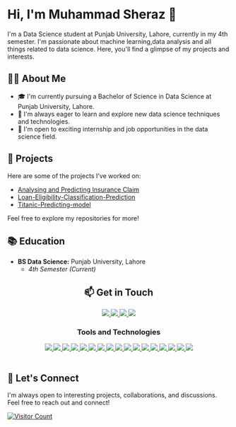 # Hi, I'm Muhammad Sheraz 👋

I'm a Data Science student at Punjab University, Lahore, currently in my 4th semester. I'm passionate about machine learning,data analysis and all things related to data science. Here, you'll find a glimpse of my projects and interests.

## 👨‍💻 About Me

- 🎓 I'm currently pursuing a Bachelor of Science in Data Science at Punjab University, Lahore.
- 🌱 I'm always eager to learn and explore new data science techniques and technologies.
- 💼 I'm open to exciting internship and job opportunities in the data science field.

## 🌱 Projects

Here are some of the projects I've worked on:

- [Analysing and Predicting Insurance Claim](https://github.com/MuhammadSheraza002/Predicting-Insurance-Claim.git)
- [Loan-Eligibility-Classification-Prediction](https://github.com/MuhammadSheraza002/Loan-Eligibility-Classification-Prediction.git)
- [Titanic-Predicting-model](https://github.com/MuhammadSheraza002/Titanic-Predicting-model.git)

Feel free to explore my repositories for more!

## 📚 Education

- **BS Data Science:** Punjab University, Lahore
  - _4th Semester (Current)_
  
<div align="center">
  <h2 align="center">📫 Get in Touch</h2>
  
  <!-- LinkedIn Badge -->
  <a href="https://www.linkedin.com/in/muhammad-sheraz-5b3887242?utm_source=share&utm_campaign=share_via&utm_content=profile&utm_medium=android_app">
    <img src="https://img.shields.io/badge/LinkedIn-Muhammad%20Sheraz-0077B5?style=for-the-badge&logo=linkedin&logoColor=white" />
  </a>
  
  <!-- Email Badge -->
  <a href="mailto:sheraz601050@gmail.com">
    <img src="https://img.shields.io/badge/Email-sheraz601050%40gmail.com-D14836?style=for-the-badge&logo=gmail&logoColor=white" />
  </a>
  
  <!-- Kaggle Badge -->
   <a href="https://www.kaggle.com/muhammadsheraza002">
    <img src="https://img.shields.io/badge/Kaggle-Muhammad%20Sheraz-20BEFF?style=for-the-badge&logo=kaggle&logoColor=white" />
  </a>

  <!-- LeetCode Badge -->
  <a href="https://leetcode.com/MuhammadSheraz/">
    <img src="https://img.shields.io/badge/LeetCode-Muhammad%20Sheraz-FFA116?style=for-the-badge&logo=leetcode&logoColor=black" />
  </a>
</div>

<div align="center">
  <h3 align="center">Tools and Technologies</h3>
  <a href="#">
      <img src="https://img.shields.io/badge/python-3670A0?style=for-the-badge&logo=python&logoColor=ffdd54" />
  </a>
  <a href="#">
      <img src="https://img.shields.io/badge/sqlite-%2307405e.svg?style=for-the-badge&logo=sqlite&logoColor=white" />
  </a>
  <a href="#">
      <img src="https://img.shields.io/badge/html5-%23E34F26.svg?style=for-the-badge&logo=html5&logoColor=white" />
  </a>
  <a href="#">
      <img src="https://img.shields.io/badge/css3-%231572B6.svg?style=for-the-badge&logo=css3&logoColor=white" />
  </a>
  <a href="#">
      <img src="https://img.shields.io/badge/git-%23F05033.svg?style=for-the-badge&logo=git&logoColor=white" />
  </a>
  <a href="#">
      <img src="https://img.shields.io/badge/Visual%20Studio%20Code-0078d7.svg?style=for-the-badge&logo=visual-studio-code&logoColor=white" />
  </a>
  <a href="#">
      <img src="https://img.shields.io/badge/Jupyter%20Notebook-%23F37626.svg?style=for-the-badge&logo=jupyter&logoColor=white" />
  </a>
  <a href="#">
      <img src="https://img.shields.io/badge/PyCharm-000000.svg?style=for-the-badge&logo=pycharm&logoColor=white" />
  </a>
  <a href="#">
      <img src="https://img.shields.io/badge/MySQL-%2300758F.svg?style=for-the-badge&logo=mysql&logoColor=white" />
  </a>
  <a href="#">
      <img src="https://img.shields.io/badge/MySQL%20Workbench-4479A1.svg?style=for-the-badge&logo=mysql&logoColor=white" />
  </a>
  <a href="#">
      <img src="https://img.shields.io/badge/Seaborn-%230747B6.svg?style=for-the-badge&logo=seaborn&logoColor=white" />
  </a>
  <a href="#">
      <img src="https://img.shields.io/badge/Matplotlib-%23F37626.svg?style=for-the-badge&logo=matplotlib&logoColor=white" />
  </a>
  <a href="#">
      <img src="https://img.shields.io/badge/NumPy-%23013243.svg?style=for-the-badge&logo=numpy&logoColor=white" />
  </a>
  <a href="#">
      <img src="https://img.shields.io/badge/Pandas-%23150458.svg?style=for-the-badge&logo=pandas&logoColor=white" />
  </a>
  <a href="#">
      <img src="https://img.shields.io/badge/Scikit%20learn-%23F7931E.svg?style=for-the-badge&logo=scikit-learn&logoColor=white" />
  </a>
  <a href="#">
      <img src="https://img.shields.io/badge/SciPy-%230C55A5.svg?style=for-the-badge&logo=scipy&logoColor=white" />
  </a>
  <a href="#">
      <img src="https://img.shields.io/badge/Statsmodels-%23F37626.svg?style=for-the-badge&logo=statsmodels&logoColor=white" />
  </a>
</div>
<br>


## 💬 Let's Connect

I'm always open to interesting projects, collaborations, and discussions. Feel free to reach out and connect!

[![Visitor Count](https://profile-counter.glitch.me/MuhammadSheraz002/count.svg)](https://github.com/MuhammadSheraz002)
